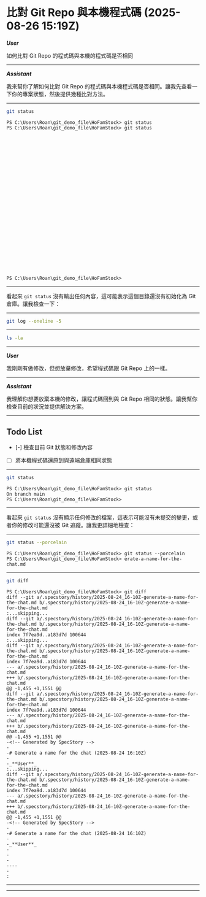 <!-- Generated by SpecStory -->

# 比對 Git Repo 與本機程式碼 (2025-08-26 15:19Z)

_**User**_

如何比對 Git Repo 的程式碼與本機的程式碼是否相同

---

_**Assistant**_

我來幫你了解如何比對 Git Repo 的程式碼與本機程式碼是否相同。讓我先查看一下你的專案狀態，然後提供幾種比對方法。

---

```bash
git status
```

```
PS C:\Users\Roan\git_demo_file\HoFamStock> git status
PS C:\Users\Roan\git_demo_file\HoFamStock> git status



























PS C:\Users\Roan\git_demo_file\HoFamStock>
```

---

看起來 `git status` 沒有輸出任何內容，這可能表示這個目錄還沒有初始化為 Git 倉庫。讓我檢查一下：

---

```bash
git log --oneline -5
```

---

```bash
ls -la
```

---

_**User**_

我剛剛有做修改，但想放棄修改，希望程式碼跟 Git Repo 上的一樣。

---

_**Assistant**_

我理解你想要放棄本機的修改，讓程式碼回到與 Git Repo 相同的狀態。讓我幫你檢查目前的狀況並提供解決方案。

---

## Todo List

- [-] 檢查目前 Git 狀態和修改內容
- [ ] 將本機程式碼還原到與遠端倉庫相同狀態

---

```bash
git status
```

```
PS C:\Users\Roan\git_demo_file\HoFamStock> git status
On branch main
PS C:\Users\Roan\git_demo_file\HoFamStock>
```

---

看起來 `git status` 沒有顯示任何修改的檔案，這表示可能沒有未提交的變更，或者你的修改可能還沒被 Git 追蹤。讓我更詳細地檢查：

---

```bash
git status --porcelain
```

```
PS C:\Users\Roan\git_demo_file\HoFamStock> git status --porcelain
PS C:\Users\Roan\git_demo_file\HoFamStock> erate-a-name-for-the-chat.md
```

---

```bash
git diff
```

```
PS C:\Users\Roan\git_demo_file\HoFamStock> git diff
diff --git a/.specstory/history/2025-08-24_16-10Z-generate-a-name-for-the-chat.md b/.specstory/history/2025-08-24_16-10Z-generate-a-name-for-the-chat.md
:...skipping...
diff --git a/.specstory/history/2025-08-24_16-10Z-generate-a-name-for-the-chat.md b/.specstory/history/2025-08-24_16-10Z-generate-a-name-for-the-chat.md
index 7f7ea9d..a183d7d 100644
:...skipping...
diff --git a/.specstory/history/2025-08-24_16-10Z-generate-a-name-for-the-chat.md b/.specstory/history/2025-08-24_16-10Z-generate-a-name-for-the-chat.md
index 7f7ea9d..a183d7d 100644
--- a/.specstory/history/2025-08-24_16-10Z-generate-a-name-for-the-chat.md
+++ b/.specstory/history/2025-08-24_16-10Z-generate-a-name-for-the-chat.md
@@ -1,455 +1,1551 @@
diff --git a/.specstory/history/2025-08-24_16-10Z-generate-a-name-for-the-chat.md b/.specstory/history/2025-08-24_16-10Z-generate-a-name-for-the-chat.md
index 7f7ea9d..a183d7d 100644
--- a/.specstory/history/2025-08-24_16-10Z-generate-a-name-for-the-chat.md
+++ b/.specstory/history/2025-08-24_16-10Z-generate-a-name-for-the-chat.md
@@ -1,455 +1,1551 @@
-<!-- Generated by SpecStory -->
-
-# Generate a name for the chat (2025-08-24 16:10Z)
-
-_**User**_
:...skipping...
diff --git a/.specstory/history/2025-08-24_16-10Z-generate-a-name-for-the-chat.md b/.specstory/history/2025-08-24_16-10Z-generate-a-name-for-the-chat.md
index 7f7ea9d..a183d7d 100644
--- a/.specstory/history/2025-08-24_16-10Z-generate-a-name-for-the-chat.md
+++ b/.specstory/history/2025-08-24_16-10Z-generate-a-name-for-the-chat.md
@@ -1,455 +1,1551 @@
-<!-- Generated by SpecStory -->
-
-# Generate a name for the chat (2025-08-24 16:10Z)
-
-_**User**_
-
-
-
----
-
:
```

---



---

